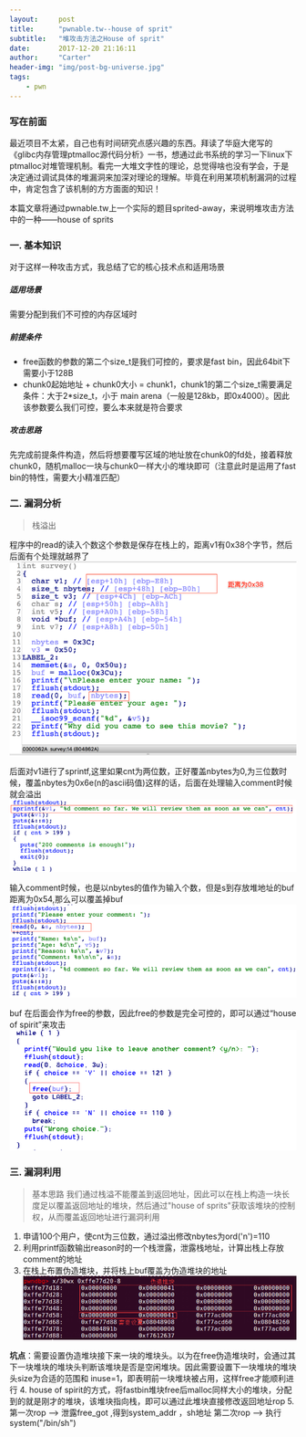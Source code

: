 ```yaml
---
layout:     post
title:      "pwnable.tw--house of sprit"
subtitle:   "堆攻击方法之House of sprit"
date:       2017-12-20 21:16:11
author:     "Carter"
header-img: "img/post-bg-universe.jpg"
tags:
    - pwn
---
```


### 写在前面

最近项目不太紧，自己也有时间研究点感兴趣的东西。拜读了华庭大佬写的《glibc内存管理ptmalloc源代码分析》一书，想通过此书系统的学习一下linux下ptmalloc对堆管理机制。看完一大堆文字性的理论，总觉得啥也没有学会，于是决定通过调试具体的堆漏洞来加深对理论的理解。毕竟在利用某项机制漏洞的过程中，肯定包含了该机制的方方面面的知识！

本篇文章将通过pwnable.tw上一个实际的题目sprited-away，来说明堆攻击方法中的一种——house of sprits

### 一. 基本知识
对于这样一种攻击方式，我总结了它的核心技术点和适用场景

##### 适用场景
需要分配到我们不可控的内存区域时

##### 前提条件
 - free函数的参数的第二个size_t是我们可控的，要求是fast bin，因此64bit下需要小于128B
 - chunk0起始地址 + chunk0大小 = chunk1，chunk1的第二个size_t需要满足条件：大于2*size_t，小于 main arena（一般是128kb，即0x4000）。因此该参数要么我们可控，要么本来就是符合要求

##### 攻击思路
先完成前提条件构造，然后将想要覆写区域的地址放在chunk0的fd处，接着释放chunk0，随机malloc一块与chunk0一样大小的堆块即可（注意此时是运用了fast bin的特性，需要大小精准匹配）

### 二. 漏洞分析
>栈溢出

程序中的read的读入个数这个参数是保存在栈上的，距离v1有0x38个字节，然后后面有个处理就越界了
![img](https://raw.githubusercontent.com/carterMgj/blog_img/master/2017-12-20-pwnable.tw--house%20of%20spirit/1.png)



后面对v1进行了sprintf,这里如果cnt为两位数，正好覆盖nbytes为0,为三位数时候，覆盖nbytes为0x6e(n的ascii码值)这样的话，后面在处理输入comment时候就会溢出
![img](https://raw.githubusercontent.com/carterMgj/blog_img/master/2017-12-20-pwnable.tw--house%20of%20spirit/2.png)



输入comment时候，也是以nbytes的值作为输入个数，但是s到存放堆地址的buf距离为0x54,那么可以覆盖掉buf
![img](https://raw.githubusercontent.com/carterMgj/blog_img/master/2017-12-20-pwnable.tw--house%20of%20spirit/3.png)



buf 在后面会作为free的参数，因此free的参数是完全可控的，即可以通过“house of spirit”来攻击
![img](https://raw.githubusercontent.com/carterMgj/blog_img/master/2017-12-20-pwnable.tw--house%20of%20spirit/4.png)

### 三. 漏洞利用
>基本思路
>我们通过栈溢不能覆盖到返回地址，因此可以在栈上构造一块长度足以覆盖返回地址的堆块，然后通过"house of sprits"获取该堆块的控制权，从而覆盖返回地址进行漏洞利用

1. 申请100个用户，使cnt为三位数，通过溢出修改nbytes为ord('n')=110
2. 利用printf函数输出reason时的一个栈泄露，泄露栈地址，计算出栈上存放comment的地址
3. 在栈上布置伪造堆块，并将栈上buf覆盖为伪造堆块的地址
  ![img](https://raw.githubusercontent.com/carterMgj/blog_img/master/2017-12-20-pwnable.tw--house%20of%20spirit/5.png)

**坑点**：需要设置伪造堆块接下来一块的堆块头。以为在free伪造堆块时，会通过其下一块堆块的堆块头判断该堆块是否是空闲堆块。因此需要设置下一块堆块的堆块头size为合适的范围和 inuse=1，即表明前一块堆块被占用，这样free才能顺利进行
4. house of spirit的方式，将fastbin堆块free后malloc同样大小的堆块，分配到的就是刚才的堆块，该堆块指向栈，即可以通过此堆块直接修改返回地址rop
5. 第一次rop --> 泄露free_got ,得到system_addr ，sh地址
    第二次rop -->  执行system("/bin/sh")





